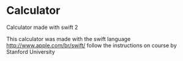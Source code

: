 # Calculator
Calculator made with swift 2

This calculator was made with the swift language http://www.apple.com/br/swift/ follow the instructions on course by Stanford University
